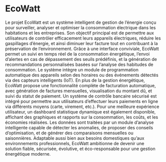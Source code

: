 # EcoWatt
Le projet EcoWatt est un système intelligent de gestion de l’énergie conçu pour surveiller, analyser et optimiser la consommation électrique dans les habitations et les entreprises. Son objectif principal est de permettre aux utilisateurs de contrôler efficacement leurs appareils électriques, réduire les gaspillages d’énergie, et ainsi diminuer leur facture tout en contribuant à la préservation de l’environnement.
Grâce à une interface conviviale, EcoWatt permet un suivi en temps réel de la consommation énergétique, l’envoi d’alertes en cas de dépassement des seuils prédéfinis, et la génération de recommandations personnalisées basées sur l’analyse des habitudes de consommation. Le système intègre un module de programmation automatique des appareils selon des horaires ou des événements détectés via des capteurs intelligents (IoT).
En plus de la gestion énergétique, EcoWatt propose une fonctionnalité complète de facturation automatique, avec génération de factures mensuelles, visualisation du montant dû, et suivi du statut de paiement. Un système de contrôle bancaire sécurisé est intégré pour permettre aux utilisateurs d’effectuer leurs paiements en ligne via différents moyens (carte, virement, etc.).
Pour une meilleure expérience utilisateur, un dashboard statistique dynamique est également disponible, affichant des graphiques et rapports sur la consommation, les coûts, et les économies réalisées. Les données sont traitées par un module d’analyse intelligente capable de détecter les anomalies, de proposer des conseils d’optimisation, et de générer des comparaisons mensuelles ou saisonnières.
Adaptable aussi bien aux besoins domestiques qu’aux environnements professionnels, EcoWatt ambitionne de devenir une solution fiable, sécurisée, évolutive, et éco-responsable pour une gestion énergétique moderne.
